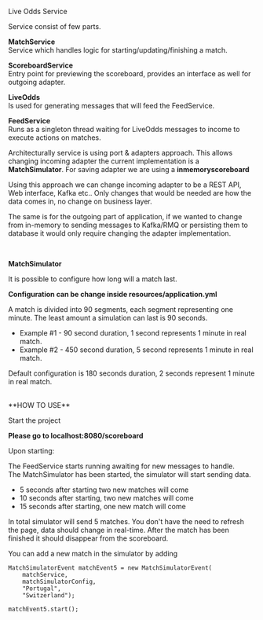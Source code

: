 Live Odds Service

Service consist of few parts.

**MatchService** <br/>
Service which handles logic for starting/updating/finishing a match.

**ScoreboardService** <br/>
Entry point for previewing the scoreboard, provides an interface as well for outgoing adapter.

**LiveOdds** <br/>
Is used for generating messages that will feed the FeedService.

**FeedService** <br/>
Runs as a singleton thread waiting for LiveOdds messages to income to execute actions on matches.

Architecturally service is using port & adapters approach.
This allows changing incoming adapter the current implementation is a **MatchSimulator**.
For saving adapter we are using a **inmemoryscoreboard**

Using this approach we can change incoming adapter to be a REST API, Web interface, Kafka etc..
Only changes that would be needed are how the data comes in, no change on business layer.

The same is for the outgoing part of application, if we wanted to change from in-memory to sending messages
to Kafka/RMQ or persisting them to database it would only require changing the adapter implementation.

<br/>

**MatchSimulator**

It is possible to configure how long will a match last.

**Configuration can be change inside resources/application.yml**

A match is divided into 90 segments, each segment representing one minute. 
The least amount a simulation can last is 90 seconds.
- Example #1 - 90 second duration, 1 second represents 1 minute in real match.
- Example #2 - 450 second duration, 5 second represents 1 minute in real match.

Default configuration is 180 seconds duration, 2 seconds represent 1 minute in real match.

<br/>
**HOW TO USE**

Start the project

**Please go to localhost:8080/scoreboard**

Upon starting:

The FeedService starts running awaiting for new 
messages to handle. <br/>
The MatchSimulator has been started, the simulator will start sending data.
- 5 seconds after starting two new matches will come
- 10 seconds after starting, two new matches will come
- 15 seconds after starting, one new match will come

In total simulator will send 5 matches.
You don't have the need to refresh the page, data should change in real-time.
After the match has been finished it should disappear from the scoreboard.


You can add a new match in the simulator by adding
```
MatchSimulatorEvent matchEvent5 = new MatchSimulatorEvent(
    matchService,
    matchSimulatorConfig,
    "Portugal",
    "Switzerland");
    
matchEvent5.start();
```
